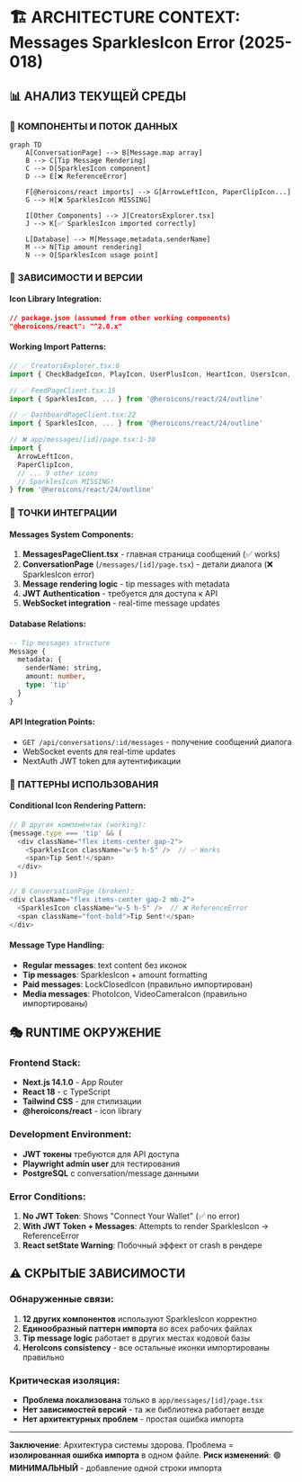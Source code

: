 # 🏗️ ARCHITECTURE CONTEXT: Messages SparklesIcon Error (2025-018)

## 📊 АНАЛИЗ ТЕКУЩЕЙ СРЕДЫ

### 🎯 **КОМПОНЕНТЫ И ПОТОК ДАННЫХ**

```mermaid
graph TD
    A[ConversationPage] --> B[Message.map array]
    B --> C[Tip Message Rendering]
    C --> D[SparklesIcon component] 
    D --> E[❌ ReferenceError]
    
    F[@heroicons/react imports] --> G[ArrowLeftIcon, PaperClipIcon...]
    G --> H[❌ SparklesIcon MISSING]
    
    I[Other Components] --> J[CreatorsExplorer.tsx]
    J --> K[✅ SparklesIcon imported correctly]
    
    L[Database] --> M[Message.metadata.senderName]
    M --> N[Tip amount rendering]
    N --> O[SparklesIcon usage point]
```

### 🔗 **ЗАВИСИМОСТИ И ВЕРСИИ**

#### Icon Library Integration:
```json
// package.json (assumed from other working components)
"@heroicons/react": "^2.0.x"
```

#### Working Import Patterns:
```typescript
// ✅ CreatorsExplorer.tsx:6 
import { CheckBadgeIcon, PlayIcon, UserPlusIcon, HeartIcon, UsersIcon, SparklesIcon, Squares2X2Icon } from '@heroicons/react/24/outline'

// ✅ FeedPageClient.tsx:15
import { SparklesIcon, ... } from '@heroicons/react/24/outline'

// ✅ DashboardPageClient.tsx:22
import { SparklesIcon, ... } from '@heroicons/react/24/outline'

// ❌ app/messages/[id]/page.tsx:1-30
import { 
  ArrowLeftIcon,
  PaperClipIcon,
  // ... 9 other icons
  // SparklesIcon MISSING!
} from '@heroicons/react/24/outline'
```

### 📍 **ТОЧКИ ИНТЕГРАЦИИ**

#### Messages System Components:
1. **MessagesPageClient.tsx** - главная страница сообщений (✅ works)
2. **ConversationPage** (`/messages/[id]/page.tsx`) - детали диалога (❌ SparklesIcon error)
3. **Message rendering logic** - tip messages with metadata
4. **JWT Authentication** - требуется для доступа к API
5. **WebSocket integration** - real-time message updates

#### Database Relations:
```sql
-- Tip messages structure
Message {
  metadata: {
    senderName: string,
    amount: number,
    type: 'tip'
  }
}
```

#### API Integration Points:
- `GET /api/conversations/:id/messages` - получение сообщений диалога
- WebSocket events для real-time updates
- NextAuth JWT token для аутентификации

### 🔄 **ПАТТЕРНЫ ИСПОЛЬЗОВАНИЯ**

#### Conditional Icon Rendering Pattern:
```typescript
// В других компонентах (working):
{message.type === 'tip' && (
  <div className="flex items-center gap-2">
    <SparklesIcon className="w-5 h-5" />  // ✅ Works 
    <span>Tip Sent!</span>
  </div>
)}

// В ConversationPage (broken):
<div className="flex items-center gap-2 mb-2">
  <SparklesIcon className="w-5 h-5" />  // ❌ ReferenceError
  <span className="font-bold">Tip Sent!</span>
</div>
```

#### Message Type Handling:
- **Regular messages**: text content без иконок
- **Tip messages**: SparklesIcon + amount formatting
- **Paid messages**: LockClosedIcon (правильно импортирован)
- **Media messages**: PhotoIcon, VideoCameraIcon (правильно импортированы)

## 🎭 **RUNTIME ОКРУЖЕНИЕ**

### Frontend Stack:
- **Next.js 14.1.0** - App Router
- **React 18** - с TypeScript
- **Tailwind CSS** - для стилизации
- **@heroicons/react** - icon library

### Development Environment:
- **JWT токены** требуются для API доступа
- **Playwright admin user** для тестирования
- **PostgreSQL** с conversation/message данными

### Error Conditions:
1. **No JWT Token**: Shows "Connect Your Wallet" (✅ no error)
2. **With JWT Token + Messages**: Attempts to render SparklesIcon → ReferenceError
3. **React setState Warning**: Побочный эффект от crash в рендере

## ⚠️ **СКРЫТЫЕ ЗАВИСИМОСТИ**

### Обнаруженные связи:
1. **12 других компонентов** используют SparklesIcon корректно
2. **Единообразный паттерн импорта** во всех рабочих файлах
3. **Tip message logic** работает в других местах кодовой базы
4. **HeroIcons consistency** - все остальные иконки импортированы правильно

### Критическая изоляция:
- **Проблема локализована** только в `app/messages/[id]/page.tsx`
- **Нет зависимостей версий** - та же библиотека работает везде
- **Нет архитектурных проблем** - простая ошибка импорта

---

**Заключение**: Архитектура системы здорова. Проблема = **изолированная ошибка импорта** в одном файле.
**Риск изменений**: 🟢 **МИНИМАЛЬНЫЙ** - добавление одной строки импорта 
